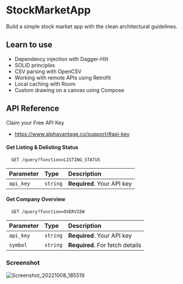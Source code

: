 # StockMarketApp

Build a simple stock market app with the clean architectural guidelines.

## Learn to use

- Dependency injection with Dagger-Hilt
- SOLID principles
- CSV parsing with OpenCSV
- Working with remote APIs using Retrofit
- Local caching with Room
- Custom drawing on a canvas using Compose


## API Reference

Claim your Free API Key
- https://www.alphavantage.co/support/#api-key 


#### Get Listing & Delisting Status

```http
  GET /query?function=LISTING_STATUS
```

| Parameter | Type     | Description                |
| :-------- | :------- | :------------------------- |
| `api_key` | `string` | **Required**. Your API key |

#### Get Company Overview

```http
  GET /query?function=OVERVIEW
```

| Parameter | Type     | Description                       |
| :-------- | :------- | :-------------------------------- |
| `api_key` | `string` | **Required**. Your API key        |
| `symbol`  | `string` | **Required**. For fetch details   |

### Screenshot
![Screenshot_20221008_185519](https://user-images.githubusercontent.com/16761010/194709852-e6b3d157-4b9c-4d2a-93ef-2f90cd117c26.png)

